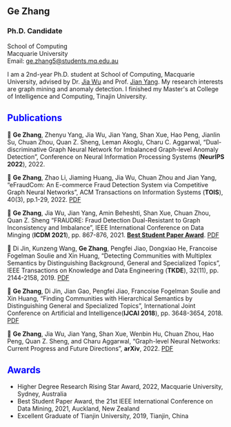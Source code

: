 ## Ge Zhang
### Ph.D. Candidate

School of Computing<br>
Macquarie University<br>
Email: ge.zhang5@students.mq.edu.au<br>

I am a 2nd-year Ph.D. student at School of Computing, Macquarie University, advised by Dr. [Jia Wu](http://web.science.mq.edu.au/~jiawu/) and Prof. [Jian Yang](http://web.science.mq.edu.au/~jian/). My research interests are graph mining and anomaly detection. I finished my Master's at College of Intelligence and Computing, Tinajin University. <cr>

## <font color=blue>Publications</font>

&#x1F4D1; **Ge Zhang**, Zhenyu Yang, Jia Wu, Jian Yang, Shan Xue, Hao Peng, Jianlin Su, Chuan Zhou, Quan Z. Sheng, Leman Akoglu, Charu C. Aggarwal, “Dual-discriminative Graph Neural Network for Imbalanced Graph-level Anomaly Detection”, Conference on Neural Information Processing Systems (**NeurIPS 2022**), 2022.
 
&#x1F4D1; **Ge Zhang**, Zhao Li, Jiaming Huang, Jia Wu, Chuan Zhou and Jian Yang, “eFraudCom: An E-commerce Fraud Detection System via Competitive Graph Neural Networks”, ACM Transactions on Information Systems (**TOIS**), 40(3), pp.1-29, 2022. [PDF](https://dl.acm.org/doi/pdf/10.1145/3474379) <cr>
 
&#x1F4D1; **Ge Zhang**, Jia Wu, Jian Yang, Amin Beheshti, Shan Xue, Chuan Zhou, Quan Z. Sheng “FRAUDRE: Fraud Detection Dual-Resistant to Graph Inconsistency and
Imbalance”, IEEE International Conference on Data Minging (**ICDM 2021**), pp. 867-876, 2021. [**Best Student Paper Award**](https://icdm2021.auckland.ac.nz/awards/). [PDF](https://ieeexplore.ieee.org/stamp/stamp.jsp?tp=&arnumber=9679178)<cr>
 
&#x1F4D1; Di Jin, Kunzeng Wang, **Ge Zhang**, Pengfei Jiao, Dongxiao He, Francoise Fogelman Soulie and Xin Huang, “Detecting Communities with Multiplex Semantics by Distinguishing
Background, General and Specialized Topics”, IEEE Transactions on Knowledge and Data Engineering (**TKDE**), 32(11), pp. 2144-2158, 2019. [PDF](https://ieeexplore.ieee.org/stamp/stamp.jsp?tp=&arnumber=8832212)<cr>
 
&#x1F4D1; **Ge Zhang**, Di Jin, Jian Gao, Pengfei Jiao, Francoise Fogelman Soulie and Xin Huang, “Finding Communities with Hierarchical Semantics by Distinguishing General and Specialized Topics”, International Joint Conference on Artificial and Intelligence(**IJCAI 2018**), pp. 3648-3654, 2018. [PDF](https://www.ijcai.org/proceedings/2018/0507.pdf)<cr>
 
&#x1F4D1; **Ge Zhang**, Jia Wu, Jian Yang, Shan Xue, Wenbin Hu, Chuan Zhou, Hao Peng, Quan Z. Sheng, and Charu Aggarwal, “Graph-level Neural Networks: Current Progress and Future Directions”, **arXiv**, 2022. [PDF](https://arxiv.org/pdf/2205.15555.pdf)<cr>
 

## <font color=blue>Awards</font>
* Higher Degree Research Rising Star Award, 2022, Macquarie University, Sydney, Australia
* Best Student Paper Award, the 21st IEEE International Conference on Data Mining, 2021, Auckland, New Zealand
* Excellent Graduate of Tianjin University, 2019, Tianjin, China

